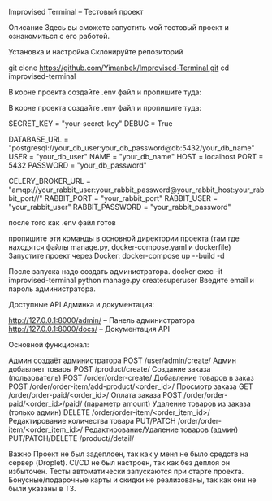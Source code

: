 Improvised Terminal – Тестовый проект

Описание
Здесь вы сможете запустить мой тестовый проект и ознакомиться с его работой.

Установка и настройка
Склонируйте репозиторий

git clone https://github.com/Yimanbek/Improvised-Terminal.git
cd improvised-terminal


В корне проекта создайте .env файл и пропишите туда:


В корне проекта создайте .env файл и пропишите туда:

SECRET_KEY = "your-secret-key"
DEBUG = True

DATABASE_URL = "postgresql://your_db_user:your_db_password@db:5432/your_db_name"
USER = "your_db_user"
NAME = "your_db_name"
HOST = localhost
PORT = 5432
PASSWORD = "your_db_password"

CELERY_BROKER_URL = "amqp://your_rabbit_user:your_rabbit_password@your_rabbit_host:your_rabbit_port//"
RABBIT_PORT = "your_rabbit_port"
RABBIT_USER = "your_rabbit_user"
RABBIT_PASSWORD = "your_rabbit_password"



после того как .env файл готов

пропишите эти команды в основной директории проекта (там где находятся файлы manage.py, docker-compose.yaml и dockerfile)
Запустите проект через Docker:
  docker-compose up --build -d

После запуска надо создать администратора.
  docker exec -it improvised-terminal python manage.py createsuperuser 
  Введите email и пароль администратора.         



Доступные API
Админка и документация:

http://127.0.0.1:8000/admin/ – Панель администратора
http://127.0.0.1:8000/docs/ – Документация API

Основной функционал:

Админ создаёт администратора
POST /user/admin/create/
Админ добавляет товары
POST /product/create/
Создание заказа (пользователь)
POST /order/order-create/
Добавление товаров в заказ
POST /order/order-item/add-product/<order_id>/
Просмотр заказа
GET /order/order-paid/<order_id>/
Оплата заказа
POST /order/order-paid/<order_id>/paid/ (параметр amount)
Удаление товаров из заказа (только админ)
DELETE /order/order-item/<order_item_id>/
Редактирование количества товара
PUT/PATCH /order/order-item/<order_item_id>/
Редактирование/Удаление товаров (админ)
PUT/PATCH/DELETE /product/<id>/detail/


Важно
Проект не был задеплоен, так как у меня не было средств на сервер (Droplet).
CI/CD не был настроен, так как без деплоя он избыточен.
Тесты автоматически запускаются при старте проекта.
Бонусные/подарочные карты и скидки не реализованы, так как они не были указаны в ТЗ.

